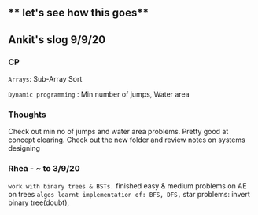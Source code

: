## ** let's see how this goes**

## Ankit's slog 9/9/20

### CP

<!-- `Heaps`: Min Heap Construction
<br/> -->

`Arrays`: Sub-Array Sort
<br/>

<!-- `Sort`: Heap Sort
<br/> -->
<!-- `Search`: Search in sorted Matrix
<br/> -->
<!-- `Tries` : Suffix Trie Construction
<br/> -->
<!-- `Hash Tables`: Suffix Trie Construction
<br/> -->
<!-- `YouTube`: started watching HackerRank's DS playlist. Looks pretty neat
<br/> -->
<!-- `Trees` : Validate BST, BST traversal, Min ht BST
<br/> -->

`Dynamic programming` : Min number of jumps, Water area
<br/>

<!-- `Recursion`: Lowest common manager
<br/> -->
<!-- `Graphs` : Youngest common ancestor
<br/> -->
<!-- `Strings` : Balanced Brackets -->

<!--### Entire week's problems revised, github repo updated-->

### Thoughts

Check out min no of jumps and water area problems. Pretty good at concept clearing.
Check out the new folder and review notes on systems designing

### Rhea - ~ to 3/9/20

`work with binary trees & BSTs.` finished easy & medium problems on AE on trees
`algos learnt implementation of: BFS, DFS,` star problems: invert binary tree(doubt),
